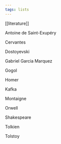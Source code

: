```yaml
---
tags: lists
---
```


[[literature]]

Antoine de Saint-Exupéry

Cervantes

Dostoyevski

Gabriel Garcia Marquez

Gogol

Homer

Kafka

Montaigne

Orwell

Shakespeare

Tolkien

Tolstoy